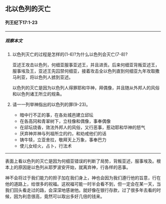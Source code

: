 ## 北以色列的灭亡

#### 列王纪下17:1-23

------

##### 观察本文

1. 以色列灭亡的过程是怎样的(1-6)?为什么以色列会灭亡(7-8)?

    亚述王攻击以色列，何细亚服事亚述王，并且进贡。后来何细亚背叛亚述王，服事埃及王，亚述王先囚禁何细亚，接着攻击全以色列直到何细亚九年攻取撒马利亚，将以色列人掳到亚述。
    
    以色列的灭亡是因为以色列人得罪耶和华神，拜偶像，并且随从外邦人的风俗和以色列诸王所立的规条。
2. 请一一列举神指出的以色列的罪(9-23)。
    * 暗中行不正的事，在各处城邑建立邱坛
    * 在各高冈和青翠树下，立柱像和偶像，事奉偶像
    * 在邱坛烧香，效法外邦人的风俗，又行恶事，惹动耶和华神的怒气
    * 厌弃神并神与列祖所立的约，和劝戒他们的话
    * 铸牛犊，立亚舍拉，敬拜天上万象，事奉巴力
    * 使儿女经火，占卜，行法术

------

表面上看以色列的灭亡是因为何细亚错误的判断了局势，背叛亚述，服事埃及。根本上的原因是以色列从耶罗波安开始，就离弃神，行各样的恶事。

神不会将过于我们能力的担子加在我们身上，神也会因为我们遵行他的旨意，行在他的道路上，给很多的祝福。这祝福可能一时半会看不到，但一定会在某一天，当我们回头看走过的路，会深深地感谢他。就好像在银行存款，过了很多年去看的时候，因为利息很高，竟然可以取出多好几倍的钱来。